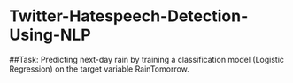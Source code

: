 # Twitter-Hatespeech-Detection-Using-NLP
##Task: 
Predicting next-day rain by training a classification model (Logistic Regression) on the target variable RainTomorrow.
